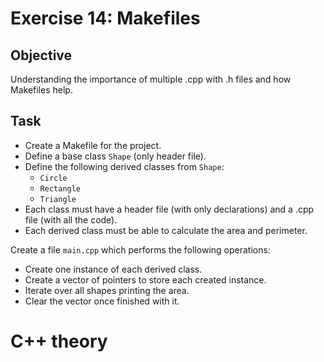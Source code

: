 # Exercise 14: Makefiles

## Objective

Understanding the importance of multiple .cpp with .h files and how Makefiles help.

## Task

- Create a Makefile for the project.
- Define a base class `Shape` (only header file).
- Define the following derived classes from `Shape`:
    - `Circle`
    - `Rectangle`
    - `Triangle`
- Each class must have a header file (with only declarations) and a .cpp file (with all the code).
- Each derived class must be able to calculate the area and perimeter.

Create a file `main.cpp` which performs the following operations:
- Create one instance of each derived class.
- Create a vector of pointers to store each created instance.
- Iterate over all shapes printing the area.
- Clear the vector once finished with it.

# C++ theory